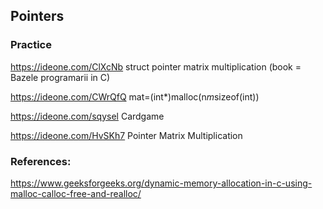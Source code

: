 ## Pointers


### Practice

https://ideone.com/ClXcNb struct pointer matrix multiplication (book = Bazele programarii in C)

https://ideone.com/CWrQfQ mat=(int*)malloc(n*m*sizeof(int))

https://ideone.com/sqysel Cardgame

https://ideone.com/HvSKh7 Pointer Matrix Multiplication


### References:
https://www.geeksforgeeks.org/dynamic-memory-allocation-in-c-using-malloc-calloc-free-and-realloc/
